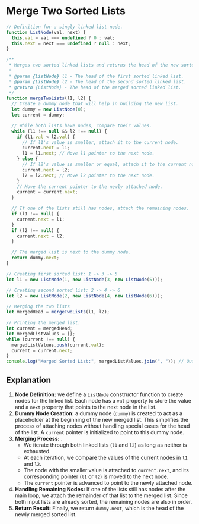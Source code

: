 # Merge Two Sorted Lists

```js
// Definition for a singly-linked list node.
function ListNode(val, next) {
  this.val = val === undefined ? 0 : val;
  this.next = next === undefined ? null : next;
}

/**
 * Merges two sorted linked lists and returns the head of the new sorted list.
 *
 * @param {ListNode} l1 - The head of the first sorted linked list.
 * @param {ListNode} l2 - The head of the second sorted linked list.
 * @return {ListNode} - The head of the merged sorted linked list.
 */
function mergeTwoLists(l1, l2) {
  // Create a dummy node that will help in building the new list.
  let dummy = new ListNode(0);
  let current = dummy;

  // While both lists have nodes, compare their values.
  while (l1 !== null && l2 !== null) {
    if (l1.val < l2.val) {
      // If l1's value is smaller, attach it to the current node.
      current.next = l1;
      l1 = l1.next; // Move l1 pointer to the next node.
    } else {
      // If l2's value is smaller or equal, attach it to the current node.
      current.next = l2;
      l2 = l2.next; // Move l2 pointer to the next node.
    }
    // Move the current pointer to the newly attached node.
    current = current.next;
  }

  // If one of the lists still has nodes, attach the remaining nodes.
  if (l1 !== null) {
    current.next = l1;
  }
  if (l2 !== null) {
    current.next = l2;
  }

  // The merged list is next to the dummy node.
  return dummy.next;
}

// Creating first sorted list: 1 -> 3 -> 5
let l1 = new ListNode(1, new ListNode(3, new ListNode(5)));

// Creating second sorted list: 2 -> 4 -> 6
let l2 = new ListNode(2, new ListNode(4, new ListNode(6)));

// Merging the two lists
let mergedHead = mergeTwoLists(l1, l2);

// Printing the merged list:
let current = mergedHead;
let mergedListValues = [];
while (current !== null) {
  mergedListValues.push(current.val);
  current = current.next;
}
console.log("Merged Sorted List:", mergedListValues.join(", ")); // Output: 1, 2, 3, 4, 5, 6
```

## Explanation

1. **Node Definition:** we define a `ListNode` constructor function to create nodes for the linked list. Each node has a `val` property to store the value and a `next` property that points to the next node in the list.
2. **Dummy Node Creation:** a dummy node (`dummy`) is created to act as a placeholder at the beginning of the new merged list. This simplifies the process of attaching nodes without handling special cases for the head of the list. A `current` pointer is initialized to point to this dummy node.
3. **Merging Process:** .
   - We iterate through both linked lists (`l1` and `l2`) as long as neither is exhausted.
   - At each iteration, we compare the values of the current nodes in `l1` and `l2`.
   - The node with the smaller value is attached to `current.next`, and its corresponding pointer (`l1` or `l2`) is moved to the next node.
   - The `current` pointer is advanced to point to the newly attached node.
4. **Handling Remaining Nodes:** If one of the lists still has nodes after the main loop, we attach the remainder of that list to the merged list. Since both input lists are already sorted, the remaining nodes are also in order.
5. **Return Result:** Finally, we return `dummy.next`, which is the head of the newly merged sorted list.
